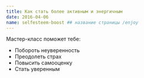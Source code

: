 ```yaml
---
title: Как стать более активным и энергичным
date: 2016-04-06
name: selfesteem-boost ## название страницы /enjoy
---
```


Мастер-класс поможет тебе:

- Побороть неуверенность
- Преодолеть страх
- Повысить самооценку
- Стать уверенным